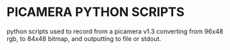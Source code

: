# PICAMERA PYTHON SCRIPTS
python scripts used to record from a picamera v1.3 converting from 96x48 rgb, to 84x48 bitmap, and outputting to file or stdout.